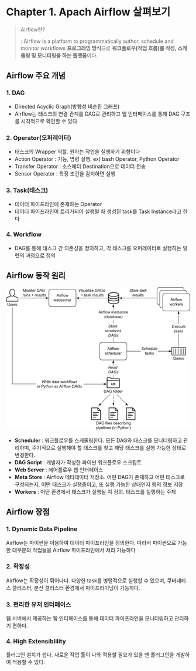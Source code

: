 # Chapter 1. Apach Airflow 살펴보기

> Airflow란?
> 
> 
> : Airflow is a platform to programmatically author, schedule and monitor workflows **프로그래밍 방식**으로 **워크플로우(작업 흐름)를 작성, 스케줄링 및 모니터링을 하는 플랫폼**이다.
> 

## Airflow 주요 개념

### 1. DAG

- Directed Acyclic Graph(방향성 비순환 그래프)
- Airflow는 태스크의 연결 관계를 DAG로 관리하고 웹 인터페이스를 통해 DAG 구조를 시각적으로 확인할 수 있다

### 2. Operator(오퍼레이터)

- 태스크의 Wrapper 역할. 원하는 작업을 실행하기 위함이다
- Action Operator : 기능, 명령 실행. ex) bash Operator, Python Operator
- Transfer Operator : 소스에터 Destination으로 데이터 전송
- Sensor Operator : 특정 조건을 감지하면 실행

### 3. Task(태스크)

- 데이터 파이프라인에 존재하는 Operator
- 데이터 파이프라인이 트리거되어 실행될 때 생성된 task를 Task Instance라고 한다

### 4. Workflow

- DAG를 통해 태스크 간 의존성을 정의하고, 각 태스크를 오퍼레이터로 실행하는 일련의 과정으로 정의

## Airflow 동작 원리

<img src="images/Chapter 1 Apach Airflow 살펴보기/Untitled.png">

- **Scheduler** : 워크플로우를 스케줄링한다. 모든 DAG와 태스크를 모니터링하고 관리하며, 주기적으로 실행해야 할 태스크를 찾고 해당 태스크를 실행 가능한 상태로 변경한다.
- **DAG Script** : 개발자가 작성한 파이썬 워크플로우 스크립트
- **Web Server** : 에어플로우 웹 인터페이스
- **Meta Store** : Airflow 메타데이터 저장소. 어떤 DAG가 존재하고 어떤 태스크로 구성되는지, 어떤 태스크가 실행중이고, 또 실행 가능한 상태인지 등의 정보 저장
- **Workers** : 어떤 환경에서 태스크가 실행될 지 정의. 태스크를 실행하는 주체

## Airflow 장점

### 1. Dynamic Data Pipeline

Airflow는 파이썬을 이용하여 데이터 파이프라인을 정의한다. 따라서 파이썬으로 가능한 대부분의 작업들을 Airflow 파이프라인에서 처리 가능하다

### 2. 확장성

Airflow는 확장성이 뛰어나다. 다양한 task를 병렬적으로 실행할 수 있으며, 쿠버네티스 클러스터, 분산 클러스터 환경에서 파이프라이닝이 가능하다.

### 3. 편리한 유저 인터페이스

웹 서버에서 제공하는 웹 인터페이스를 통해 데이터 파이프라인을 모니터링하고 관리하기 편하다.

### 4. High Extensiblility

플러그인 설치가 쉽다. 새로운 작업 툴이 나와 적용할 필요가 있을 땐 플러그인을 개발하여 적용할 수 있다.